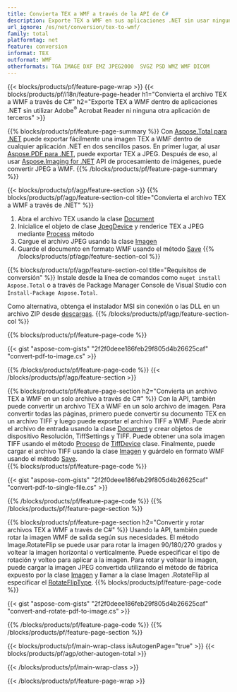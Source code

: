 ```yaml
---
title: Convierta TEX a WMF a través de la API de C#
description: Exporte TEX a WMF en sus aplicaciones .NET sin usar ninguna aplicación de terceros
url_ignore: /es/net/conversion/tex-to-wmf/
family: total
platformtag: net
feature: conversion
informat: TEX
outformat: WMF
otherformats: TGA IMAGE DXF EMZ JPEG2000  SVGZ PSD WMZ WMF DICOM
---
```

{{< blocks/products/pf/feature-page-wrap >}}
{{< blocks/products/pf/i18n/feature-page-header h1="Convierta el archivo TEX a WMF a través de C#" h2="Exporte TEX a WMF dentro de aplicaciones .NET sin utilizar Adobe<sup>&reg;</sup> Acrobat Reader ni ninguna otra aplicación de terceros" >}}

{{% blocks/products/pf/feature-page-summary %}}
Con [Aspose.Total para .NET](https://products.aspose.com/total/net/) puede exportar fácilmente una imagen TEX a WMF dentro de cualquier aplicación .NET en dos sencillos pasos. En primer lugar, al usar [Aspose.PDF para .NET](https://products.aspose.com/pdf/net/), puede exportar TEX a JPEG. Después de eso, al usar [Aspose.Imaging for .NET](https://products.aspose.com/imaging/net/) API de procesamiento de imágenes, puede convertir JPEG a WMF.
{{% /blocks/products/pf/feature-page-summary  %}}

{{< blocks/products/pf/agp/feature-section >}}
{{% blocks/products/pf/agp/feature-section-col title="Convierta el archivo TEX a WMF a través de .NET" %}}
1. Abra el archivo TEX usando la clase [Document](https://reference.aspose.com/pdf/net/aspose.pdf/document)
2. Inicialice el objeto de clase [JpegDevice](https://reference.aspose.com/pdf/net/aspose.pdf.devices/jpegdevice) y renderice TEX a JPEG mediante [Process](https://reference.aspose.com/pdf/net/aspose.pdf.devices.pagedevice/process/methods/1) método
3. Cargue el archivo JPEG usando la clase [Imagen](https://reference.aspose.com/imaging/net/aspose.imaging/image)
4. Guarde el documento en formato WMF usando el método [Save](https://reference.aspose.com/imaging/net/aspose.imaging.image/save/methods/4)
{{% /blocks/products/pf/agp/feature-section-col %}}

{{% blocks/products/pf/agp/feature-section-col title="Requisitos de conversión" %}}
Instale desde la línea de comandos como ```nuget install Aspose.Total``` o a través de Package Manager Console de Visual Studio con ```Install-Package Aspose.Total```.

Como alternativa, obtenga el instalador MSI sin conexión o las DLL en un archivo ZIP desde [descargas](https://releases.aspose.com/total/net).
{{% /blocks/products/pf/agp/feature-section-col %}}

{{% blocks/products/pf/feature-page-code %}}

{{< gist "aspose-com-gists" "2f2f0deee186feb29f805d4b26625caf" "convert-pdf-to-image.cs" >}}


{{% /blocks/products/pf/feature-page-code %}}
{{< /blocks/products/pf/agp/feature-section >}}

{{% blocks/products/pf/feature-page-section  h2="Convierta un archivo TEX a WMF en un solo archivo a través de C#" %}}
Con la API, también puede convertir un archivo TEX a WMF en un solo archivo de imagen. Para convertir todas las páginas, primero puede convertir su documento TEX en un archivo TIFF y luego puede exportar el archivo TIFF a WMF. Puede abrir el archivo de entrada usando la clase [Document](https://reference.aspose.com/pdf/net/aspose.pdf/document) y crear objetos de dispositivo Resolución, TiffSettings y TIFF. Puede obtener una sola imagen TIFF usando el método [Proceso](https://reference.aspose.com/pdf/net/aspose.pdf.devices.documentdevice/process/methods/3) de [TiffDevice](https://reference.aspose.com/pdf/net/aspose.pdf.devices/tiffdevice) clase. Finalmente, puede cargar el archivo TIFF usando la clase [Imagen](https://reference.aspose.com/imaging/net/aspose.imaging/image)
y guárdelo en formato WMF usando el método [Save](https://reference.aspose.com/imaging/net/aspose.imaging.image/save/methods/4).  
{{% blocks/products/pf/feature-page-code %}}

{{< gist "aspose-com-gists" "2f2f0deee186feb29f805d4b26625caf" "convert-pdf-to-single-file.cs" >}}

{{% /blocks/products/pf/feature-page-code  %}}
{{% /blocks/products/pf/feature-page-section %}}

{{% blocks/products/pf/feature-page-section  h2="Convertir y rotar archivos TEX a WMF a través de C#" %}}
Usando la API, también puede rotar la imagen WMF de salida según sus necesidades. El método Image.RotateFlip se puede usar para rotar la imagen 90/180/270 grados y voltear la imagen horizontal o verticalmente. Puede especificar el tipo de rotación y volteo para aplicar a la imagen. Para rotar y voltear la imagen, puede cargar la imagen JPEG convertida utilizando el método de fábrica expuesto por la clase [Imagen](https://reference.aspose.com/imaging/net/aspose.imaging/image) y llamar a la clase Imagen .RotateFlip al especificar el [RotateFlipType](https://reference.aspose.com/imaging/net/aspose.imaging/rotatefliptype). 
{{% blocks/products/pf/feature-page-code %}}

{{< gist "aspose-com-gists" "2f2f0deee186feb29f805d4b26625caf" "convert-and-rotate-pdf-to-image.cs" >}}

{{% /blocks/products/pf/feature-page-code  %}}
{{% /blocks/products/pf/feature-page-section %}}

{{< blocks/products/pf/main-wrap-class isAutogenPage="true" >}}
{{< blocks/products/pf/agp/other-autogen-total >}}


{{< /blocks/products/pf/main-wrap-class >}}

{{< /blocks/products/pf/feature-page-wrap >}}